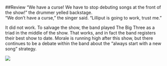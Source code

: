 
##Review
“We have a curse! We have to stop debuting songs at the front of the show!” the drummer yelled backstage.  
“We don’t have a curse,” the singer said. “Lilliput is going to work, trust me.”

It did not work. To salvage the show, the band played The Big Three as a triad in the middle of the show. That works, and in fact the band registers their best show to date. Morale is running high after this show, but there continues to be a debate within the band about the “always start with a new song” strategy.  



<img src="images/LA.png" />
